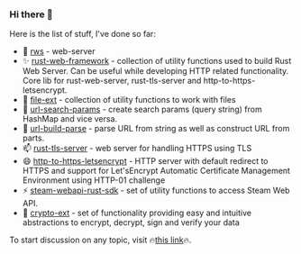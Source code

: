 ### Hi there 👋

Here is the list of stuff, I've done so far:

- 💬 [rws](https://github.com/bohdaq/rws) - web-server
- ✨ [rust-web-framework](https://github.com/bohdaq/rust-web-framework/releases) - collection of utility functions used to build Rust Web Server. Can be useful while developing HTTP related functionality. Core lib for rust-web-server, rust-tls-server and http-to-https-letsencrypt.
- 🌱 [file-ext](https://github.com/bohdaq/file-ext/releases) - collection of utility functions to work with files
- 👯 [url-search-params](https://github.com/bohdaq/url-search-params/releases) - create search params (query string) from HashMap and vice versa.
- 🤔 [url-build-parse](https://github.com/bohdaq/url-build-parse/releases) - parse URL from string as well as construct URL from parts.
- 📫 [rust-tls-server](https://github.com/bohdaq/rust-tls-server/releases) - web server for handling HTTPS using TLS
- 😄 [http-to-https-letsencrypt](https://github.com/bohdaq/http-to-https-letsencrypt/releases) - HTTP server with default redirect to HTTPS and support for Let'sEncrypt Automatic Certificate Management Environment using HTTP-01 challenge
- ⚡ [steam-webapi-rust-sdk](https://github.com/bohdaq/steam-webapi-rust-sdk/releases) - set of utility functions to access Steam Web API.
- 🔭 [crypto-ext](https://github.com/bohdaq/crypto-ext/releases) - set of functionality providing easy and intuitive abstractions to encrypt, decrypt, sign and verify your data

To start discussion on any topic, visit 🔥[this link](https://github.com/bohdaq/discussions/discussions)🔥.
<!--
**bohdaq/bohdaq** is a ✨ _special_ ✨ repository because its `README.md` (this file) appears on your GitHub profile.

Here are some ideas to get you started:

- 🔭 I’m currently working on ...
- 🌱 I’m currently learning ...
- 👯 I’m looking to collaborate on ...
- 🤔 I’m looking for help with ...
- 💬 Ask me about ...
- 📫 How to reach me: ...
- 😄 Pronouns: ...
- ⚡ Fun fact: ...
-->